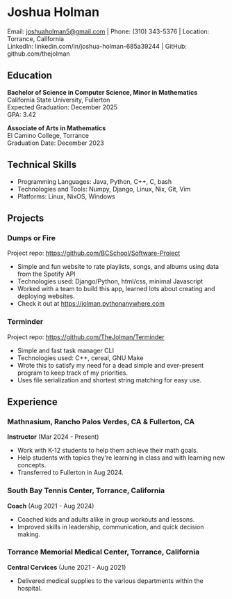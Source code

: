 # Joshua Holman
Email: joshuaholman5@gmail.com | Phone: (310) 343-5376 | Location: Torrance, California  
LinkedIn: linkedin.com/in/joshua-holman-685a39244 | GitHub: github.com/thejolman

## Education
**Bachelor of Science in Computer Science, Minor in Mathematics**  
California State University, Fullerton  
Expected Graduation: December 2025  
GPA: 3.42  

**Associate of Arts in Mathematics**  
El Camino College, Torrance  
Graduation Date: December 2023

## Technical Skills
- Programming Languages: Java, Python, C++, C, bash  
- Technologies and Tools: Numpy, Django, Linux, Nix, Git, Vim  
- Platforms: Linux, NixOS, Windows

## Projects
### Dumps or Fire  
Project repo: https://github.com/BCSchool/Software-Project
- Simple and fun website to rate playlists, songs, and albums using data from the Spotify API
- Technologies used: Django/Python, html/css, minimal Javascript
- Worked with a team to build this app, learned lots about creating and deploying websites.
- Check it out at https://jolman.pythonanywhere.com  

### Terminder 
Project repo: https://github.com/TheJolman/Terminder
- Simple and fast task manager CLI  
- Technologies used: C++, cereal, GNU Make
- Wrote this to satisfy my need for a dead simple and ever-present program to keep track of my priorities.
- Uses file serialization and shortest string matching for easy use.

## Experience
### Mathnasium, Rancho Palos Verdes, CA & Fullerton, CA  
**Instructor** (Mar 2024 - Present)  
- Work with K-12 students to help them achieve their math goals.  
- Help students with topics they're learning in class and with learning new concepts.  
- Transferred to Fullerton in Aug 2024.  

### South Bay Tennis Center, Torrance, California
**Coach** (Aug 2021 - Aug 2024)  
- Coached kids and adults alike in group workouts and lessons.  
- Improved skills in leadership, communication, and quick decision making.  

### Torrance Memorial Medical Center, Torrance, California
**Central Cervices** (June 2021 - Aug 2021)  
- Delivered medical supplies to the various departments within the hospital.  
